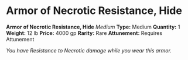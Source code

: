 # Armor of Necrotic Resistance, Hide

**Armor of Necrotic Resistance, Hide**
_Medium_
**Type:** Medium
**Quantity:** 1
**Weight:** 12 lb
**Price:** 4000 gp
**Rarity:** Rare
**Attunement:** Requires Attunement

*You have Resistance to Necrotic damage while you wear this armor.*